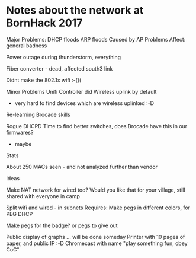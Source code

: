 # Notes about the network at BornHack 2017


Major Problems:
DHCP floods
ARP floods
Caused by AP Problems
Affect: general badness

Power outage during thunderstorm, everything

Fiber converter - dead, affected south3 link

Didnt make the 802.1x wifi :-(((

Minor Problems
Unifi Controller did Wireless uplink by default
- very hard to find devices which are wireless uplinked :-D

Re-learning Brocade skills

Rogue DHCPD
Time to find better switches, does Brocade have this in our firmwares?
- maybe


Stats

About 250 MACs seen - and not analyzed further than vendor



Ideas

Make NAT network for wired too?
Would you like that for your village, still shared with everyone in camp

Split wifi and wired - in subnets
Requires:
Make pegs in different colors, for PEG DHCP

Make pegs for the badge? or pegs to give out

Public display of graphs ... will be done someday
Printer with 10 pages of paper, and public IP :-D
Chromecast with name "play something fun, obey CoC"
